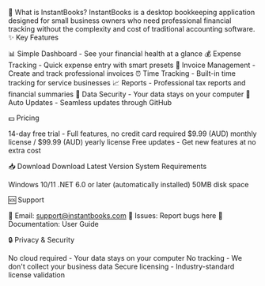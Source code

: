 🚀 What is InstantBooks?
InstantBooks is a desktop bookkeeping application designed for small business owners who need professional financial tracking without the complexity and cost of traditional accounting software.
✨ Key Features

📊 Simple Dashboard - See your financial health at a glance
💰 Expense Tracking - Quick expense entry with smart presets
📄 Invoice Management - Create and track professional invoices
⏰ Time Tracking - Built-in time tracking for service businesses
📈 Reports - Professional tax reports and financial summaries
💾 Data Security - Your data stays on your computer
🔄 Auto Updates - Seamless updates through GitHub

💵 Pricing

14-day free trial - Full features, no credit card required
$9.99 (AUD) monthly license / $99.99 (AUD) yearly license 
Free updates - Get new features at no extra cost

📥 Download
Download Latest Version
System Requirements

Windows 10/11
.NET 6.0 or later (automatically installed)
50MB disk space

🆘 Support

📧 Email: support@instantbooks.com
💬 Issues: Report bugs here
📖 Documentation: User Guide

🔒 Privacy & Security

No cloud required - Your data stays on your computer
No tracking - We don't collect your business data
Secure licensing - Industry-standard license validation

